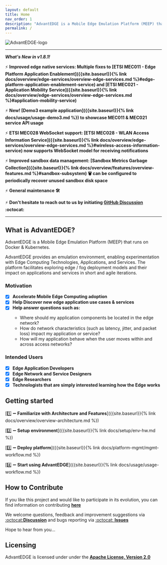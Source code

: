 ```yaml
---
layout: default
title: Home
nav_order: 1
description: "AdvantEDGE is a Mobile Edge Emulation Platform (MEEP) that runs on Docker & Kubernetes."
permalink: /
---
```


![AdvantEDGE-logo]({{site.baseurl}}/assets/images/AdvantEDGE-logo_Blue-01.png)

------

**_What's New in v1.8.1!_**

:zap: **Improved edge native services: Multiple fixes to [ETSI MEC011 - Edge Platform Application Enablement]({{site.baseurl}}{% link docs/overview/edge-services/overview-edge-services.md %}#edge-platform-application-enablement-service) and [ETSI MEC021 - Application Mobility Service]({{site.baseurl}}{% link docs/overview/edge-services/overview-edge-services.md %}#application-mobility-service)**

:zap: **New! [Demo3 example application]({{site.baseurl}}{% link docs/usage/usage-demo3.md %}) to showcase MEC011 & MEC021 service API usage**

:zap: **ETSI MEC028 WebSocket support: [ETSI MEC028 - WLAN Access Information Service]({{site.baseurl}}{% link docs/overview/edge-services/overview-edge-services.md %}#wireless-access-information-service) now supports WebSocket model for receiving notifications**

:zap: **Improved sandbox data management: [Sandbox Metrics Garbage Collection]({{site.baseurl}}{% link docs/overview/features/overview-features.md %}#sandbox-subsystem) :wastebasket: can be configured to periodically recover unused sandbox disk space**

:zap: **General maintenance :hammer_and_wrench:**

:zap: **Don't hesitate to reach out to us by initiating [GitHub Discussion](https://github.com/InterDigitalInc/AdvantEDGE/discussions) :octocat:**

------

## What is AdvantEDGE?
AdvantEDGE is a Mobile Edge Emulation Platform (MEEP) that runs on Docker & Kubernetes.

AdvantEDGE provides an emulation environment, enabling experimentation with Edge Computing Technologies, Applications, and Services.  The platform facilitates exploring edge / fog deployment models and their impact on applications and services in short and agile iterations.

### Motivation

- [x] **Accelerate Mobile Edge Computing adoption**
- [x] **Help Discover new edge application use cases & services**
- [x] **Help answer questions such as:**
<ul><ul>
<li>Where should my application components be located in the edge network?</li>
<li>How do network characteristics (such as latency, jitter, and packet loss) impact my application or service?</li>
<li>How will my application behave when the user moves within and across access networks?</li>
</ul></ul>

### Intended Users

- [x] **Edge Application Developers**
- [x] **Edge Network and Service Designers**
- [x] **Edge Researchers**
- [x] **Technologists that are simply interested learning how the Edge works**

## Getting started
[:one: :heavy_minus_sign: **Familiarize with Architecture and Features**]({{site.baseurl}}{% link docs/overview/overview-architecture.md %})

[:two: :heavy_minus_sign: **Setup environment**]({{site.baseurl}}{% link docs/setup/env-hw.md %})

[:three: :heavy_minus_sign: **Deploy platform**]({{site.baseurl}}{% link docs/platform-mgmt/mgmt-workflow.md %})

[:four: :heavy_minus_sign: **Start using AdvantEDGE**]({{site.baseurl}}{% link docs/usage/usage-workflow.md %})

## How to Contribute
If you like this project and would like to participate in its evolution, you can find information on contributing [**here**](https://github.com/InterDigitalInc/AdvantEDGE/blob/master/CONTRIBUTING.md)

We welcome questions, feedback and improvement suggestions via [:octocat:**Discussion**](https://github.com/InterDigitalInc/AdvantEDGE/discussions) and bugs reporting via [:octocat: **Issues**](https://github.com/InterDigitalInc/AdvantEDGE/issues)

Hope to hear from you...

## Licensing

AdvantEDGE is licensed under under the [**Apache License, Version 2.0**](https://github.com/InterDigitalInc/AdvantEDGE/blob/master/LICENSE)
